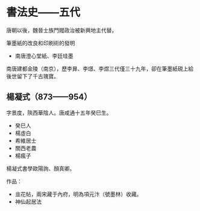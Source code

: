 # 書法史——五代

唐朝以後，魏晉士族門閥政治被新興地主代替。

筆墨紙的改良和印刷術的發明

- 南唐澄心堂紙、李廷珪墨

南唐建都金陵（南京），歷李昪、李璟、李煜三代僅三十九年，卻在筆墨紙硯上給後世留下了千古瑰寶。

## 楊凝式（873——954）

字景度，陝西華陰人。唐咸通十五年癸巳生。

- 癸巳人
- 楊虛白
- 希維居士
- 關西老農
- 楊瘋子

楊凝式書學歐陽詢、顏真卿。

作品：

- 韭花帖，兩宋藏于內府，明為項元汴（號墨林）收藏。
- 神仙起居法
